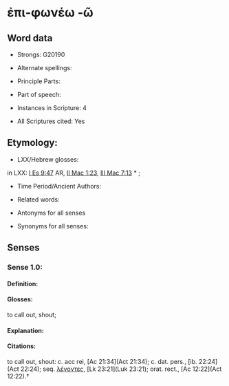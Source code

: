 # ἐπι-φωνέω -ῶ 

<!-- Status: S2=NeedsEdits -->
<!-- Lexica used for edits:   -->

## Word data

* Strongs: G20190

* Alternate spellings:



* Principle Parts: 


* Part of speech: 


* Instances in Scripture: 4

* All Scriptures cited: Yes

## Etymology: 


* LXX/Hebrew glosses: 

in LXX: [I Es 9:47](1Esd.9.47) AR, [II Mac 1:23](2Macc.1.23), [III Mac 7:13](3Macc.7.13) * ; 

* Time Period/Ancient Authors: 


* Related words: 

* Antonyms for all senses

* Synonyms for all senses: 


## Senses 


### Sense  1.0: 

#### Definition: 

#### Glosses: 

to call out, shout; 

#### Explanation: 


#### Citations: 

to call out, shout: c. acc rei, [Ac 21:34](Act 21:34); c. dat. pers., [ib. 22:24](Act 22:24); seq. [λέγοντες](), [Lk 23:21](Luk 23:21); orat. rect., [Ac 12:22](Act 12:22).†
